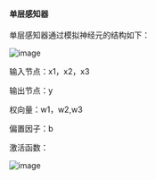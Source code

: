 #### 单层感知器

单层感知器通过模拟神经元的结构如下：

![image]()


输入节点：x1，x2，x3

输出节点：y

权向量：w1，w2,w3

偏置因子：b
 
激活函数：
   
![image]()
